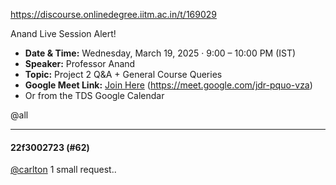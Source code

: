 https://discourse.onlinedegree.iitm.ac.in/t/169029

Anand Live Session Alert!</strong></p>
<ul>
<li> <strong>Date &amp; Time:</strong> Wednesday, March 19, 2025 · 9:00 – 10:00 PM (IST)</li>
<li> <strong>Speaker:</strong> Professor Anand</li>
<li> <strong>Topic:</strong> Project 2 Q&amp;A + General Course Queries</li>
<li> <strong>Google Meet Link:</strong> <a href="http://url237.study.iitm.ac.in/ls/click?upn=u001.FrsGe6wgnGFQ7SeE9RgsnXyC7-2Bs5DCMDnB4XkxqFd3k2eEoGdOWtgYm0Vj3Y-2FyatYygA_TaYffKNLhcpM10MCY1PnqDJT-2FNuZ61KkdeQdP748DgJIHBveqWN7MW2nmp9Bjx3duSmBjg5OoK74k-2F4xXBO6V3n3qhKMKwd0wpwWDd1QTRcmufGhDej3Jovut9eB2B-2FKQIczKSgdTkzhLVDn2NzWdOijAjfGATgpHFSMVaNhH2r4WMYxY1yuBcM8h-2FC87c600hzYnZAH0tDDLBwNuOAfytRmwndVDxR5uLxLZIPV8KA-3D" rel="noopener nofollow ugc">Join Here</a> (<a href="https://meet.google.com/jdr-pquo-vza" rel="noopener nofollow ugc">https://meet.google.com/jdr-pquo-vza</a>)</li>
<li>Or from the TDS Google Calendar</li>
</ul>
<p><span class="mention">@all</span></p><hr>

<h4>22f3002723 (#62)</h4>
<p><a class="mention" href="/u/carlton">@carlton</a>  1 small request..